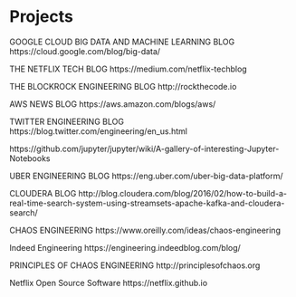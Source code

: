 # Projects

<p>GOOGLE CLOUD BIG DATA AND MACHINE LEARNING BLOG https://cloud.google.com/blog/big-data/</p>
<p>THE NETFLIX TECH BLOG https://medium.com/netflix-techblog</p>
<p>THE BLOCKROCK ENGINEERING BLOG http://rockthecode.io</p>
<p>AWS NEWS BLOG https://aws.amazon.com/blogs/aws/</p>
<p>TWITTER ENGINEERING BLOG https://blog.twitter.com/engineering/en_us.html</p>
<p>https://github.com/jupyter/jupyter/wiki/A-gallery-of-interesting-Jupyter-Notebooks</p>
<p>UBER ENGINEERING BLOG https://eng.uber.com/uber-big-data-platform/</p>
<p>CLOUDERA BLOG http://blog.cloudera.com/blog/2016/02/how-to-build-a-real-time-search-system-using-streamsets-apache-kafka-and-cloudera-search/</p>
<p>CHAOS ENGINEERING https://www.oreilly.com/ideas/chaos-engineering</p>
<p>Indeed Engineering https://engineering.indeedblog.com/blog/</p>
<p>PRINCIPLES OF CHAOS ENGINEERING http://principlesofchaos.org </p>
<p>Netflix Open Source Software https://netflix.github.io</p>
